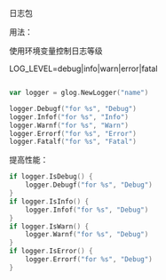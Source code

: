 日志包

用法：

使用环境变量控制日志等级

LOG_LEVEL=debug|info|warn|error|fatal

```go

var logger = glog.NewLogger("name")

logger.Debugf("for %s", "Debug")
logger.Infof("for %s", "Info")
logger.Warnf("for %s", "Warn")
logger.Errorf("for %s", "Error")
logger.Fatalf("for %s", "Fatal")
```

提高性能：
```go
if logger.IsDebug() {
	logger.Debugf("for %s", "Debug")
}
if logger.IsInfo() {
	logger.Infof("for %s", "Debug")
}
if logger.IsWarn() {
	logger.Warnf("for %s", "Debug")
}
if logger.IsError() {
	logger.Errorf("for %s", "Debug")
}
```